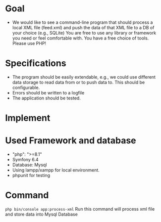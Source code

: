 # Goal
* We would like to see a command-line program that should process a local XML file (feed.xml)
  and push the data of that XML file to a DB of your choice (e.g., SQLite)
  You are free to use any library or framework you need or feel comfortable with. You have a
  free choice of tools. Please use PHP!
# Specifications
* The program should be easily extendable, e.g., we could use different data storage to
  read data from or to push data to. This should be configurable.
* Errors should be written to a logfile
* The application should be tested. 

# Implement
# Used Framework and database
* "php": ">=8.1"
* Symfony 6.4
* Database: Mysql
* Using lampp/xampp for local environment.
* phpunit for testing
# Command
`` php bin/console app:process-xml ``
Run this command will process xml file and store data into Mysql Database


